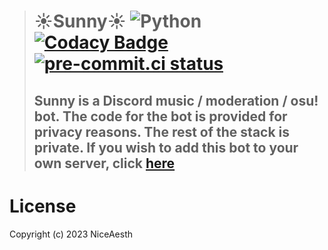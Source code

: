> # ☀️Sunny☀️ ![Python](https://img.shields.io/badge/Python-3.10-brightgreen.svg) [![Codacy Badge](https://app.codacy.com/project/badge/Grade/fb85e414688643da8514d5a7bbf2f566)](https://www.codacy.com/gh/SunnyCord/bot/dashboard?utm_source=github.com&amp;utm_medium=referral&amp;utm_content=SunnyCord/bot&amp;utm_campaign=Badge_Grade) [![pre-commit.ci status](https://results.pre-commit.ci/badge/github/SunnyCord/bot/master.svg)](https://results.pre-commit.ci/latest/github/SunnyCord/bot/master)
> ## Sunny is a Discord music / moderation / osu! bot. The code for the bot is provided for privacy reasons. The rest of the stack is private. If you wish to add this bot to your own server, click [here](https://discord.com/oauth2/authorize?client_id=376679719044907019&scope=bot)

# License

Copyright (c) 2023 NiceAesth
